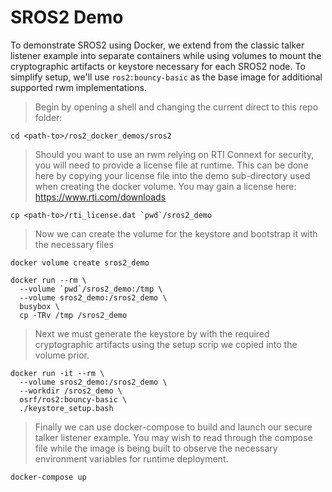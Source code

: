 # SROS2 Demo

To demonstrate SROS2 using Docker, we extend from the classic talker listener example into separate containers while using volumes to mount the cryptographic artifacts or keystore necessary for each SROS2 node. To simplify setup, we'll use `ros2:bouncy-basic` as the base image for additional supported rwm implementations.

> Begin by opening a shell and changing the current direct to this repo folder:

```
cd <path-to>/ros2_docker_demos/sros2
```

> Should you want to use an rwm relying on RTI Connext for security, you will need to provide a license file at runtime. This can be done here by copying your license file into the demo sub-directory used when creating the docker volume. You may gain a license here:
https://www.rti.com/downloads

```
cp <path-to>/rti_license.dat `pwd`/sros2_demo
```

> Now we can create the volume for the keystore and bootstrap it with the necessary files

```
docker volume create sros2_demo

docker run --rm \
  --volume `pwd`/sros2_demo:/tmp \
  --volume sros2_demo:/sros2_demo \
  busybox \
  cp -TRv /tmp /sros2_demo
```

> Next we must generate the keystore by with the required cryptographic artifacts using the setup scrip we copied into the volume prior.

```
docker run -it --rm \
  --volume sros2_demo:/sros2_demo \
  --workdir /sros2_demo \
  osrf/ros2:bouncy-basic \
  ./keystore_setup.bash
```

> Finally we can use docker-compose to build and launch our secure talker listener example. You may wish to read through the compose file while the image is being built to observe the necessary environment variables for runtime deployment.

```
docker-compose up
```
